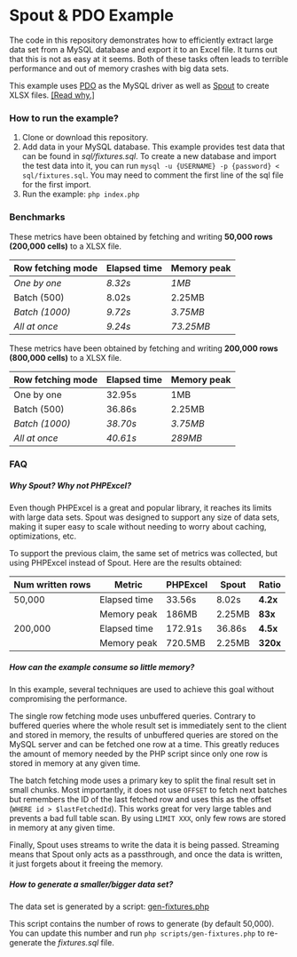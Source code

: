 # Spout & PDO Example

The code in this repository demonstrates how to efficiently extract large data set from a MySQL database and export it to an Excel file.
It turns out that this is not as easy at it seems. Both of these tasks often leads to terrible performance and out of memory crashes with big data sets.

This example uses [PDO](http://php.net/manual/en/ref.pdo-mysql.php) as the MySQL driver as well as [Spout](https://github.com/box/spout) to create XLSX files. [[Read why.]](#why-spout-why-not-phpexcel)


### How to run the example?

1. Clone or download this repository.
2. Add data in your MySQL database. This example provides test data that can be found in *sql/fixtures.sql*. To create a new database and import the test data into it, you can run `mysql -u {USERNAME} -p {password} < sql/fixtures.sql`. You may need to comment the first line of the sql file for the first import.
3. Run the example: `php index.php`


### Benchmarks

These metrics have been obtained by fetching and writing **50,000 rows (200,000 cells)** to a XLSX file.

Row fetching mode | Elapsed time | Memory peak
------------------|--------------|------------
*One by one*      | *8.32s*      | *1MB*
Batch (500)       | 8.02s        | 2.25MB
*Batch (1000)*    | *9.72s*      | *3.75MB*
*All at once*     | *9.24s*      | *73.25MB*


These metrics have been obtained by fetching and writing **200,000 rows (800,000 cells)** to a XLSX file.

Row fetching mode | Elapsed time | Memory peak
------------------|--------------|------------
One by one        | 32.95s       | 1MB
Batch (500)       | 36.86s       | 2.25MB
*Batch (1000)*    | *38.70s*     | *3.75MB*
*All at once*     | *40.61s*     | *289MB*


### FAQ

##### Why Spout? Why not PHPExcel?

Even though PHPExcel is a great and popular library, it reaches its limits with large data sets. Spout was designed to support any size of data sets, making it super easy to scale without needing to worry about caching, optimizations, etc.

To support the previous claim, the same set of metrics was collected, but using PHPExcel instead of Spout. Here are the results obtained:

Num written rows | Metric       | PHPExcel | Spout   | Ratio
-----------------|--------------|----------|---------|------
50,000           | Elapsed time | 33.56s   | 8.02s   | **4.2x**
                 | Memory peak  | 186MB    | 2.25MB  | **83x**
200,000          | Elapsed time | 172.91s  | 36.86s  | **4.5x**
                 | Memory peak  | 720.5MB  | 2.25MB  | **320x**


##### How can the example consume so little memory?

In this example, several techniques are used to achieve this goal without compromising the performance.

The single row fetching mode uses unbuffered queries. Contrary to buffered queries where the whole result set is immediately sent to the client and stored in memory, the results of unbuffered queries are stored on the MySQL server and can be fetched one row at a time. This greatly reduces the amount of memory needed by the PHP script since only one row is stored in memory at any given time.

The batch fetching mode uses a primary key to split the final result set in small chunks. Most importantly, it does not use `OFFSET` to fetch next batches but remembers the ID of the last fetched row and uses this as the offset (`WHERE id > $lastFetchedId`). This works great for very large tables and prevents a bad full table scan. By using `LIMIT XXX`, only few rows are stored in memory at any given time.

Finally, Spout uses streams to write the data it is being passed. Streaming means that Spout only acts as a passthrough, and once the data is written, it just forgets about it freeing the memory.


##### How to generate a smaller/bigger data set?

The data set is generated by a script: [gen-fixtures.php](scripts/gen-fixtures.php)

This script contains the number of rows to generate (by default 50,000). You can update this number and run `php scripts/gen-fixtures.php` to re-generate the *fixtures.sql* file.
